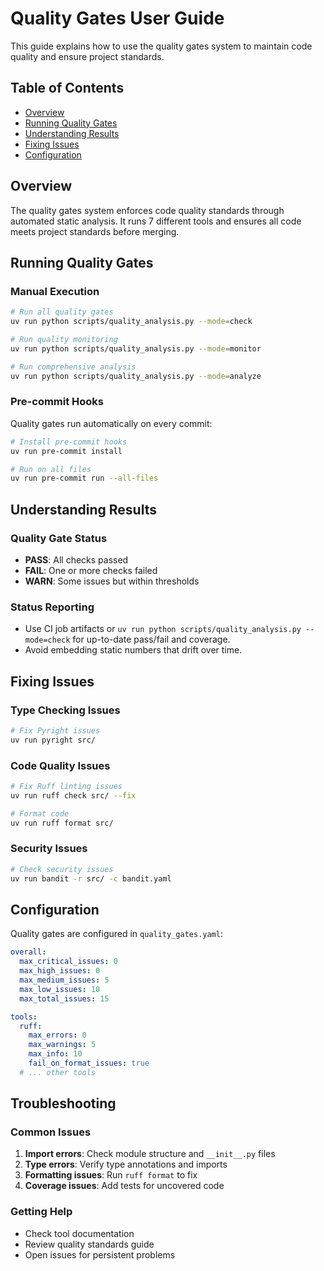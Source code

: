 # Quality Gates User Guide

This guide explains how to use the quality gates system to maintain code quality and ensure project standards.

## Table of Contents
- [Overview](#overview)
- [Running Quality Gates](#running-quality-gates)
- [Understanding Results](#understanding-results)
- [Fixing Issues](#fixing-issues)
- [Configuration](#configuration)

## Overview

The quality gates system enforces code quality standards through automated static analysis. It runs 7 different tools and ensures all code meets project standards before merging.

## Running Quality Gates

### Manual Execution
```bash
# Run all quality gates
uv run python scripts/quality_analysis.py --mode=check

# Run quality monitoring
uv run python scripts/quality_analysis.py --mode=monitor

# Run comprehensive analysis
uv run python scripts/quality_analysis.py --mode=analyze
```

### Pre-commit Hooks
Quality gates run automatically on every commit:
```bash
# Install pre-commit hooks
uv run pre-commit install

# Run on all files
uv run pre-commit run --all-files
```

## Understanding Results

### Quality Gate Status
- **PASS**: All checks passed
- **FAIL**: One or more checks failed
- **WARN**: Some issues but within thresholds

### Status Reporting
- Use CI job artifacts or `uv run python scripts/quality_analysis.py --mode=check` for up-to-date pass/fail and coverage.
- Avoid embedding static numbers that drift over time.

## Fixing Issues

### Type Checking Issues
```bash
# Fix Pyright issues
uv run pyright src/
```

### Code Quality Issues
```bash
# Fix Ruff linting issues
uv run ruff check src/ --fix

# Format code
uv run ruff format src/

```

### Security Issues
```bash
# Check security issues
uv run bandit -r src/ -c bandit.yaml
```

## Configuration

Quality gates are configured in `quality_gates.yaml`:
```yaml
overall:
  max_critical_issues: 0
  max_high_issues: 0
  max_medium_issues: 5
  max_low_issues: 10
  max_total_issues: 15

tools:
  ruff:
    max_errors: 0
    max_warnings: 5
    max_info: 10
    fail_on_format_issues: true
  # ... other tools
```

## Troubleshooting

### Common Issues
1. **Import errors**: Check module structure and `__init__.py` files
2. **Type errors**: Verify type annotations and imports
3. **Formatting issues**: Run `ruff format` to fix
4. **Coverage issues**: Add tests for uncovered code

### Getting Help
- Check tool documentation
- Review quality standards guide
- Open issues for persistent problems
